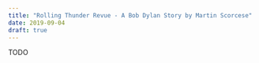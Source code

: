 ```yaml
---
title: "Rolling Thunder Revue - A Bob Dylan Story by Martin Scorcese"
date: 2019-09-04
draft: true
---
```

TODO
